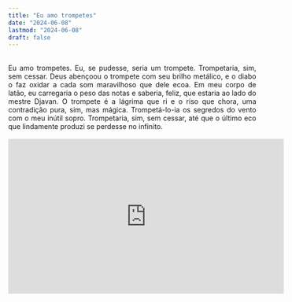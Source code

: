 ```yaml
---
title: "Eu amo trompetes"
date: "2024-06-08"
lastmod: "2024-06-08"
draft: false
---
```


<br>
<div style="text-align: justify">
Eu amo trompetes.
Eu, se pudesse, seria um trompete.
Trompetaria, sim, sem cessar.
Deus abençoou o trompete com seu brilho metálico, e o diabo o faz oxidar a cada som maravilhoso que dele ecoa.
Em meu corpo de latão, eu carregaria o peso das notas e saberia, feliz, que estaria ao lado do mestre Djavan.
O trompete é a lágrima que ri e o riso que chora, uma contradição pura, sim, mas mágica.
Trompetá-lo-ia os segredos do vento com o meu inútil sopro.
Trompetaria, sim, sem cessar, até que o último eco que lindamente produzi se perdesse no infinito.
</div>
<br>

<div style="text-align: justify">
<iframe width="560" height="315" src="https://www.youtube.com/embed/Yp4ZnZ8yqSE?si=Fp9qgRkvd0ncJwp6&amp;start=156" title="YouTube video player" frameborder="0" allow="accelerometer; autoplay; clipboard-write; encrypted-media; gyroscope; picture-in-picture; web-share" referrerpolicy="strict-origin-when-cross-origin" allowfullscreen></iframe>
</div>

